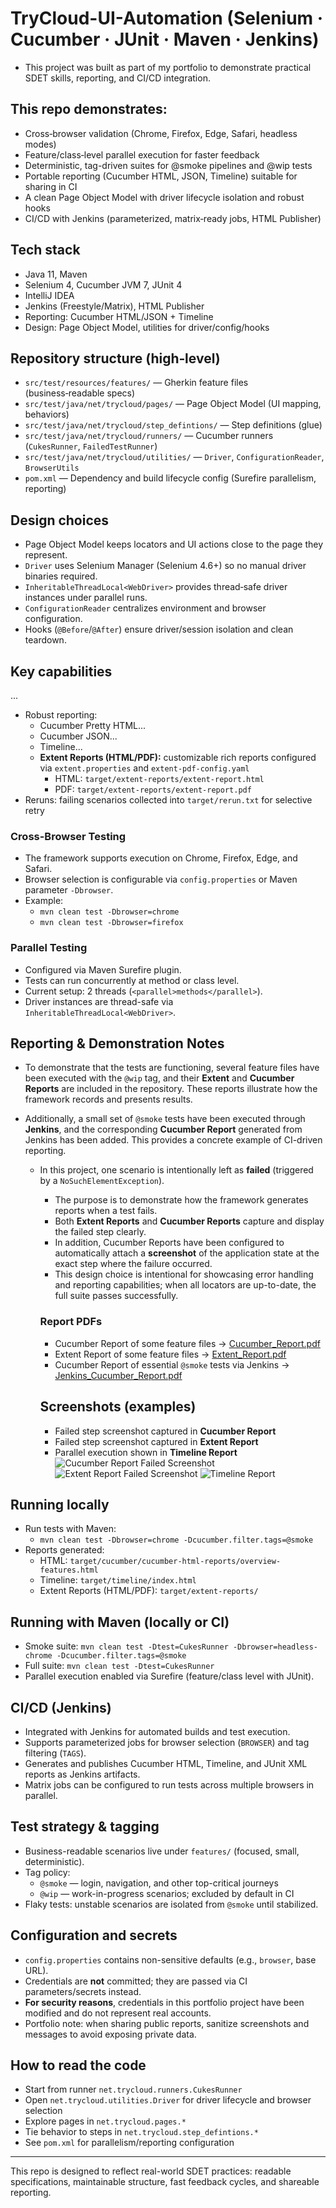 # TryCloud-UI-Automation (Selenium · Cucumber · JUnit · Maven · Jenkins)

- This project was built as part of my portfolio to demonstrate practical SDET skills, reporting, and CI/CD integration.

## This repo demonstrates:
- Cross‑browser validation (Chrome, Firefox, Edge, Safari, headless modes)
- Feature/class‑level parallel execution for faster feedback
- Deterministic, tag-driven suites for @smoke pipelines and @wip tests
- Portable reporting (Cucumber HTML, JSON, Timeline) suitable for sharing in CI
- A clean Page Object Model with driver lifecycle isolation and robust hooks
- CI/CD with Jenkins (parameterized, matrix‑ready jobs, HTML Publisher)

## Tech stack
- Java 11, Maven
- Selenium 4, Cucumber JVM 7, JUnit 4
- IntelliJ IDEA
- Jenkins (Freestyle/Matrix), HTML Publisher
- Reporting: Cucumber HTML/JSON + Timeline
- Design: Page Object Model, utilities for driver/config/hooks

## Repository structure (high‑level)
- `src/test/resources/features/` — Gherkin feature files (business‑readable specs)
- `src/test/java/net/trycloud/pages/` — Page Object Model (UI mapping, behaviors)
- `src/test/java/net/trycloud/step_defintions/` — Step definitions (glue)
- `src/test/java/net/trycloud/runners/` — Cucumber runners (`CukesRunner`, `FailedTestRunner`)
- `src/test/java/net/trycloud/utilities/` — `Driver`, `ConfigurationReader`, `BrowserUtils`
- `pom.xml` — Dependency and build lifecycle config (Surefire parallelism, reporting)

## Design choices
- Page Object Model keeps locators and UI actions close to the page they represent.
- `Driver` uses Selenium Manager (Selenium 4.6+) so no manual driver binaries required.
- `InheritableThreadLocal<WebDriver>` provides thread‑safe driver instances under parallel runs.
- `ConfigurationReader` centralizes environment and browser configuration.
- Hooks (`@Before`/`@After`) ensure driver/session isolation and clean teardown.

## Key capabilities
...
- Robust reporting:
  - Cucumber Pretty HTML...
  - Cucumber JSON...
  - Timeline...
  - **Extent Reports (HTML/PDF):** customizable rich reports configured via `extent.properties` and `extent-pdf-config.yaml`
    - HTML: `target/extent-reports/extent-report.html`
    - PDF: `target/extent-reports/extent-report.pdf`
- Reruns: failing scenarios collected into `target/rerun.txt` for selective retry

### Cross-Browser Testing
- The framework supports execution on Chrome, Firefox, Edge, and Safari.
- Browser selection is configurable via `config.properties` or Maven parameter `-Dbrowser`.
- Example:
  - `mvn clean test -Dbrowser=chrome`
  - `mvn clean test -Dbrowser=firefox`

### Parallel Testing
- Configured via Maven Surefire plugin.
- Tests can run concurrently at method or class level.
- Current setup: 2 threads (`<parallel>methods</parallel>`).
- Driver instances are thread-safe via `InheritableThreadLocal<WebDriver>`.

## Reporting & Demonstration Notes
- To demonstrate that the tests are functioning, several feature files have been executed with the `@wip` tag, and their **Extent** and **Cucumber Reports** are included in the repository. These reports illustrate how the framework records and presents results.
- Additionally, a small set of `@smoke` tests have been executed through **Jenkins**, and the corresponding **Cucumber Report** generated from Jenkins has been added. This provides a concrete example of CI-driven reporting.

  - In this project, one scenario is intentionally left as **failed** (triggered by a `NoSuchElementException`).
    - The purpose is to demonstrate how the framework generates reports when a test fails.
    - Both **Extent Reports** and **Cucumber Reports** capture and display the failed step clearly.
    - In addition, Cucumber Reports have been configured to automatically attach a **screenshot** of the application state at the exact step where the failure occurred.
    - This design choice is intentional for showcasing error handling and reporting capabilities; when all locators are up-to-date, the full suite passes successfully.

    ### Report PDFs
      - Cucumber Report of some feature files → [Cucumber_Report.pdf](test-reports/Cucumber_Report_Features.pdf)
      - Extent Report of some feature files → [Extent_Report.pdf](test-reports/Extent_Report_Features.pdf)
      - Cucumber Report of essential `@smoke` tests via Jenkins → [Jenkins_Cucumber_Report.pdf](test-reports/Jenkins_Smoke_Cucumber_Report.pdf)

    ## Screenshots (examples)
      - Failed step screenshot captured in **Cucumber Report**
      - Failed step screenshot captured in **Extent Report**
      - Parallel execution shown in **Timeline Report**
      ![Cucumber Report Failed Screenshot](test-output/embedded1.png)
      ![Extent Report Failed Screenshot](test-screenshots/ExtentReport_FailedScreenshot.png)
      ![Timeline Report](test-screenshots/Timeline_Report.png)


## Running locally
- Run tests with Maven:
    - `mvn clean test -Dbrowser=chrome -Dcucumber.filter.tags=@smoke`
- Reports generated:
    - HTML: `target/cucumber/cucumber-html-reports/overview-features.html`
    - Timeline: `target/timeline/index.html`
    - Extent Reports (HTML/PDF): `target/extent-reports/`

## Running with Maven (locally or CI)
- Smoke suite: `mvn clean test -Dtest=CukesRunner -Dbrowser=headless-chrome -Dcucumber.filter.tags=@smoke`
- Full suite: `mvn clean test -Dtest=CukesRunner`
- Parallel execution enabled via Surefire (feature/class level with JUnit).

## CI/CD (Jenkins)
- Integrated with Jenkins for automated builds and test execution.
- Supports parameterized jobs for browser selection (`BROWSER`) and tag filtering (`TAGS`).
- Generates and publishes Cucumber HTML, Timeline, and JUnit XML reports as Jenkins artifacts.
- Matrix jobs can be configured to run tests across multiple browsers in parallel.

## Test strategy & tagging
- Business-readable scenarios live under `features/` (focused, small, deterministic).
- Tag policy:
    - `@smoke` — login, navigation, and other top-critical journeys
    - `@wip` — work-in-progress scenarios; excluded by default in CI
- Flaky tests: unstable scenarios are isolated from `@smoke` until stabilized.

## Configuration and secrets
- `config.properties` contains non-sensitive defaults (e.g., `browser`, base URL).
- Credentials are **not** committed; they are passed via CI parameters/secrets instead.
- **For security reasons**, credentials in this portfolio project have been modified and do not represent real accounts.
- Portfolio note: when sharing public reports, sanitize screenshots and messages to avoid exposing private data.

## How to read the code
- Start from runner `net.trycloud.runners.CukesRunner`
- Open `net.trycloud.utilities.Driver` for driver lifecycle and browser selection
- Explore pages in `net.trycloud.pages.*`
- Tie behavior to steps in `net.trycloud.step_defintions.*`
- See `pom.xml` for parallelism/reporting configuration

---

This repo is designed to reflect real-world SDET practices: readable specifications, maintainable structure, fast feedback cycles, and shareable reporting.

